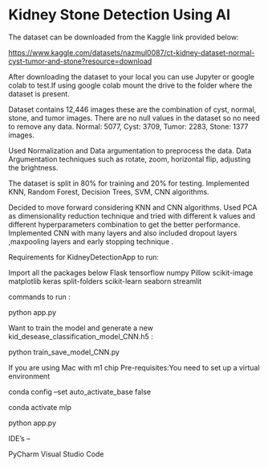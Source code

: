 # Kidney Stone Detection Using AI

The dataset can be downloaded from the Kaggle link provided below:

https://www.kaggle.com/datasets/nazmul0087/ct-kidney-dataset-normal-cyst-tumor-and-stone?resource=download

After downloading the dataset to your local you can use Jupyter or google colab to test.If using google colab mount the drive to the folder where the dataset is present.

Dataset contains 12,446 images these are the combination of cyst, normal, stone, and tumor images. There are no null values in the dataset so no need to remove any data.
Normal: 5077, Cyst: 3709, Tumor: 2283, Stone: 1377 images.

Used Normalization and Data argumentation to preprocess the data. Data Argumentation techniques such as rotate, zoom, horizontal flip, adjusting the brightness.

The dataset is split in 80% for training and 20% for testing. Implemented KNN, Random Forest, Decision Trees, SVM, CNN algorithms.

Decided to move forward considering KNN and CNN algorithms. Used PCA as dimensionality reduction technique and tried with different k values and different hyperparameters combination to get the better performance. Implemented CNN with many layers and also included dropout layers ,maxpooling  layers and early stopping technique .

Requirements for KidneyDetectionApp to run:

Import all the packages below 
Flask
tensorflow
numpy
Pillow
scikit-image
matplotlib
keras
split-folders
scikit-learn
seaborn
streamlit

commands to run :

python app.py

Want to train the model and generate a new kid_desease_classification_model_CNN.h5 :

python  train_save_model_CNN.py 

If you are using Mac with m1 chip 
Pre-requisites:You need to set up a virtual environment 

conda config –set auto_activate_base false

conda activate mlp

python app.py

IDE’s – 

PyCharm
Visual Studio Code

